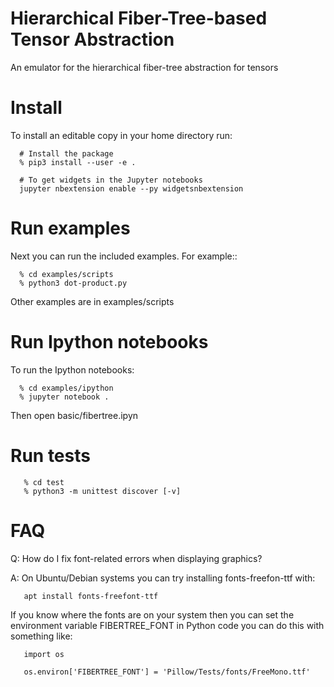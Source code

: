 Hierarchical Fiber-Tree-based Tensor Abstraction
==================================================

An emulator for the hierarchical fiber-tree abstraction for tensors

Install
=======

To install an editable copy in your home directory run:

```
  # Install the package
  % pip3 install --user -e .

  # To get widgets in the Jupyter notebooks
  jupyter nbextension enable --py widgetsnbextension
```

Run examples
============
Next you can run the included examples. For example::

```
  % cd examples/scripts
  % python3 dot-product.py
```

Other examples are in examples/scripts

Run Ipython notebooks
=====================

To run the Ipython notebooks:

```
  % cd examples/ipython
  % jupyter notebook .
```

Then open basic/fibertree.ipyn 


Run tests
=========

```
   % cd test
   % python3 -m unittest discover [-v]
```


FAQ
===

Q: How do I fix font-related errors when displaying graphics?

A: On Ubuntu/Debian systems you can try installing fonts-freefon-ttf with:

```
   apt install fonts-freefont-ttf
```

   If you know where the fonts are on your system then you can set the
   environment variable FIBERTREE_FONT in Python code you can do this
   with something like:

```
   import os

   os.environ['FIBERTREE_FONT'] = 'Pillow/Tests/fonts/FreeMono.ttf'
```
